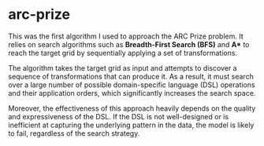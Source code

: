 # arc-prize



 
This was the first algorithm I used to approach the ARC Prize problem. It relies on search algorithms such as **Breadth-First Search (BFS)** and **A\*** to reach the target grid by sequentially applying a set of transformations.

The algorithm takes the target grid as input and attempts to discover a sequence of transformations that can produce it. As a result, it must search over a large number of possible domain-specific language (DSL) operations and their application orders, which significantly increases the search space.

Moreover, the effectiveness of this approach heavily depends on the quality and expressiveness of the DSL. If the DSL is not well-designed or is inefficient at capturing the underlying pattern in the data, the model is likely to fail, regardless of the search strategy.




